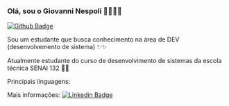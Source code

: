 ### Olá, sou o Giovanni Nespoli 👨‍💻👨‍💻

[![Github Badge](https://img.shields.io/badge/-Github-000?style=flat-square&logo=Github&logoColor=white&link=https://github.com/fagnerpsantos)](https://github.com/GiovanniNespoli)

Sou um estudante que busca conhecimento na área de DEV (desenvolvemento de sistema) ✨✨

Atualmente estudante do curso de desenvolvimento de sistemas da escola técnica SENAI 132 🏫🏫

Principais linguagens: 


Mais informações:
[![Linkedin Badge](https://img.shields.io/badge/-LinkedIn-blue?style=flat-square&logo=Linkedin&logoColor=white&link=https://www.linkedin.com/in/fagnerpsantos/)](https://www.linkedin.com/in/giovanni-nespoli-4b6568216/)
